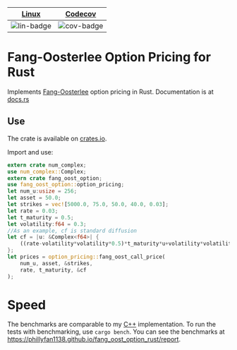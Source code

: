 | [Linux][lin-link] |  [Codecov][cov-link]  |
| :---------------: | :-------------------: |
| ![lin-badge]      | ![cov-badge]          |

[lin-badge]: https://travis-ci.org/phillyfan1138/fang_oost_option_rust.svg?branch=master "Travis build status"
[lin-link]:  https://travis-ci.org/phillyfan1138/fang_oost_option_rust "Travis build status"
[cov-badge]: https://codecov.io/gh/phillyfan1138/fang_oost_option_rust/branch/master/graph/badge.svg
[cov-link]:  https://codecov.io/gh/phillyfan1138/fang_oost_option_rust

# Fang-Oosterlee Option Pricing for Rust

Implements [Fang-Oosterlee](https://mpra.ub.uni-muenchen.de/8914/4/MPRA_paper_8914.pdf) option pricing in Rust.  Documentation is at [docs.rs](https://docs.rs/fang_oost_option/0.21.5/fang_oost_option/)

## Use

The crate is available on [crates.io](https://crates.io/crates/fang_oost_option).

Import and use:

```rust
extern crate num_complex;
use num_complex::Complex;
extern crate fang_oost_option;
use fang_oost_option::option_pricing;
let num_u:usize = 256;
let asset = 50.0;
let strikes = vec![5000.0, 75.0, 50.0, 40.0, 0.03];
let rate = 0.03;
let t_maturity = 0.5;
let volatility:f64 = 0.3; 
//As an example, cf is standard diffusion
let cf = |u: &Complex<f64>| {
    ((rate-volatility*volatility*0.5)*t_maturity*u+volatility*volatility*t_maturity*u*u*0.5).exp()
};
let prices = option_pricing::fang_oost_call_price(
    num_u, asset, &strikes, 
    rate, t_maturity, &cf
);
```


# Speed

The benchmarks are comparable to my [C++](https://github.com/phillyfan1138/FangOost) implementation.  To run the tests with benchmarking, use `cargo bench`.  You can see the benchmarks at https://phillyfan1138.github.io/fang_oost_option_rust/report.
